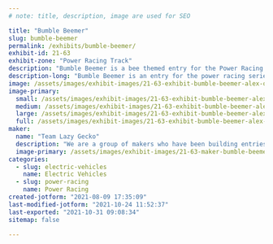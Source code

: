 ```yaml
---
# note: title, description, image are used for SEO

title: "Bumble Beemer"
slug: bumble-beemer
permalink: /exhibits/bumble-beemer/
exhibit-id: 21-63
exhibit-zone: "Power Racing Track"
description: "Bumble Beemer is a bee themed entry for the Power Racing Series. "
description-long: "Bumble Beemer is an entry for the power racing series. It features a completely custom welded steel frame, is powered by a BOMA brushless motor and a single chain reduction. Its max speed is 20+ mph. "
image: /assets/images/exhibit-images/21-63-exhibit-bumble-beemer-alex-orlando-large.jpg
image-primary: 
  small: /assets/images/exhibit-images/21-63-exhibit-bumble-beemer-alex-orlando-small.jpg
  medium: /assets/images/exhibit-images/21-63-exhibit-bumble-beemer-alex-orlando-medium.jpg
  large: /assets/images/exhibit-images/21-63-exhibit-bumble-beemer-alex-orlando-large.jpg
  full: /assets/images/exhibit-images/21-63-exhibit-bumble-beemer-alex-orlando-full.jpg
maker: 
  name: "Team Lazy Gecko"
  description: "We are a group of makers who have been building entries for the Power Racing Series for a few years."
  image-primary: /assets/images/exhibit-images/21-63-maker-bumble-beemer-13235260-862353837242804-4324434888201807519-o-medium.jpg
categories: 
  - slug: electric-vehicles
    name: Electric Vehicles
  - slug: power-racing
    name: Power Racing
created-jotform: "2021-08-09 17:35:09"
last-modified-jotform: "2021-10-24 11:52:37"
last-exported: "2021-10-31 09:08:34"
sitemap: false

---
```

